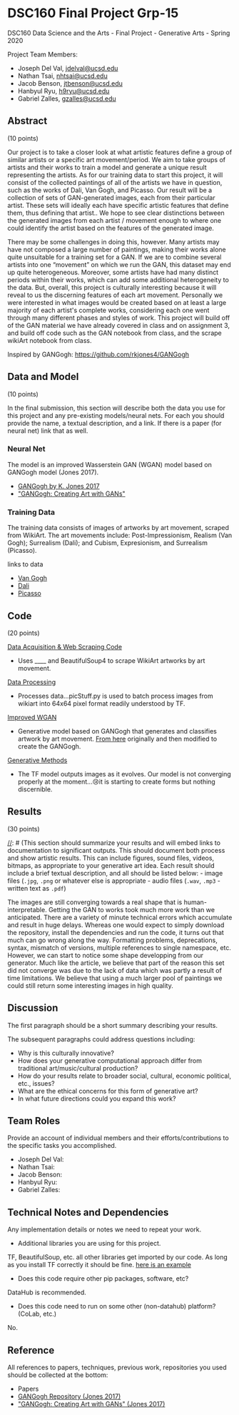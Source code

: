 # DSC160 Final Project Grp-15

DSC160 Data Science and the Arts - Final Project - Generative Arts - Spring 2020

Project Team Members: 
- Joseph Del Val, jdelval@ucsd.edu
- Nathan Tsai, nhtsai@ucsd.edu
- Jacob Benson, jtbenson@ucsd.edu
- Hanbyul Ryu, h9ryu@ucsd.edu
- Gabriel Zalles, gzalles@ucsd.edu

## Abstract

(10 points) 

Our project is to take a closer look at what artistic features define a group of similar artists or a specific art movement/period. We aim to take groups of artists and their works to train a model and generate a unique result representing the artists. As for our training data to start this project, it will consist of the collected paintings of all of the artists we have in question, such as the works of Dali, Van Gogh, and Picasso. Our result will be a collection of sets of GAN-generated images, each from their particular artist. These sets will ideally each have specific artistic features that define them, thus defining that artist.. We hope to see clear distinctions between the generated images from each artist / movement enough to where one could identify the artist based on the features of the generated image.

There may be some challenges in doing this, however. Many artists may have not composed a large number of paintings, making their works alone quite unsuitable for a training set for a GAN. If we are to combine several artists into one “movement” on which we run the     GAN, this dataset may end up quite heterogeneous. Moreover, some artists have had many distinct periods within their works, which can add some additional heterogeneity to the data. But, overall, this project is culturally interesting because it will reveal to us the discerning features of each art movement. Personally we were interested in what images would be created based on at least a large majority of each artist's complete works, considering each one went through many different phases and styles of work. This project will build off of the GAN material we have already covered in class and on assignment 3, and build off code such as the GAN notebook from class, and the scrape wikiArt notebook from class. 

Inspired by GANGogh: https://github.com/rkjones4/GANGogh

## Data and Model

(10 points) 

In the final submission, this section will describe both the data you use for this project and any pre-existing models/neural nets. For each you should provide the name, a textual description, and a link. If there is a paper (for neural net) link that as well.
### Neural Net
The model is an improved Wasserstein GAN (WGAN) model based on GANGogh model (Jones 2017).
  - [GANGogh by K. Jones 2017](https://github.com/rkjones4/GANGogh)
  - ["GANGogh: Creating Art with GANs"](https://towardsdatascience.com/gangogh-creating-art-with-gans-8d087d8f74a1)

### Training Data
The training data consists of images of artworks by art movement, scraped from WikiArt. The art movements include: Post-Impressionism, Realism (Van Gogh); Surrealism (Dali); and Cubism, Expresionism, and Surrealism (Picasso).

links to data
- [Van Gogh](https://www.wikiart.org/en/vincent-van-gogh)
- [Dali](https://www.wikiart.org/en/salvador-dali)
- [Picasso](https://www.wikiart.org/en/pablo-picasso)

## Code

(20 points)

[Data Acquisition & Web Scraping Code]()
- Uses ____ and BeautifulSoup4 to scrape WikiArt artworks by art movement.

[Data Processing]()
- Processes data...picStuff.py is used to batch process images from wikiart into 64x64 pixel format readily understood by TF.

[Improved WGAN]()
- Generative model based on GANGogh that generates and classifies artwork by art movement. [From here](https://arxiv.org/pdf/1704.00028.pdf) originally and then modified to create the GANGogh.

[Generative Methods]()
- The TF model outputs images as it evolves. Our model is not converging properly at the moment...😢it is starting to create forms but nothing discernible.  

[//]: # (Link each of these items to your .ipynb or .py files within this seection, and provide a brief explanation of what the code does. Reading this section we should have a sense of how to run your code.)

## Results

(30 points) 

[//]: # (This section should summarize your results and will embed links to documentation to significant outputs. This should document both process and show artistic results. This can include figures, sound files, videos, bitmaps, as appropriate to your generative art idea. Each result should include a brief textual description, and all should be listed below: - image files (`.jpg`, `.png` or whatever else is appropriate - audio files (`.wav`, `.mp3` - written text as `.pdf`)

The images are still converging towards a real shape that is human-interpretable. Getting the GAN to works took much more work than we anticipated. There are a variety of minute technical errors which accumulate and result in huge delays. Whereas one would expect to simply download the repository, install the dependencies and run the code, it turns out that much can go wrong along the way. Formatting problems, deprecations, syntax, mismatch of versions, multiple references to single namespace, etc. However, we can start to notice some shape developping from our generator. Much like the article, we believe that part of the reason this set did not converge was due to the lack of data which was partly a result of time limitations.  We believe that using a much larger pool of paintings we could still return some interesting images in high quality. 

## Discussion

The first paragraph should be a short summary describing your results.

The subsequent paragraphs could address questions including:
- Why is this culturally innovative?
- How does your generative computational approach differ from traditional art/music/cultural production? 
- How do your results relate to broader social, cultural, economic political, etc., issues? 
- What are the ethical concerns for this form of generative art? 
- In what future directions could you expand this work?

## Team Roles

Provide an account of individual members and their efforts/contributions to the specific tasks you accomplished.

- Joseph Del Val: 
- Nathan Tsai: 
- Jacob Benson: 
- Hanbyul Ryu: 
- Gabriel Zalles:

## Technical Notes and Dependencies

Any implementation details or notes we need to repeat your work. 
- Additional libraries you are using for this project.  

TF, BeautifulSoup, etc. all other libraries get imported by our code. As long as you install TF correctly it should be fine. [here is an example](https://www.pugetsystems.com/labs/hpc/The-Best-Way-to-Install-TensorFlow-with-GPU-Support-on-Windows-10-Without-Installing-CUDA-1187/)

- Does this code require other pip packages, software, etc?

DataHub is recommended. 

- Does this code need to run on some other (non-datahub) platform? (CoLab, etc.)

No.

## Reference

All references to papers, techniques, previous work, repositories you used should be collected at the bottom:
- Papers
- [GANGogh Repository (Jones 2017)](https://github.com/rkjones4/GANGogh)
- ["GANGogh: Creating Art with GANs" (Jones 2017)](https://towardsdatascience.com/gangogh-creating-art-with-gans-8d087d8f74a1)
